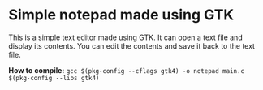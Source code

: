 
# Simple notepad made using GTK
This is a simple text editor made using GTK.
It can open a text file and display its contents.
You can edit the contents and save it back to the text file.

**How to compile:**
```gcc $(pkg-config --cflags gtk4) -o notepad main.c $(pkg-config --libs gtk4)```